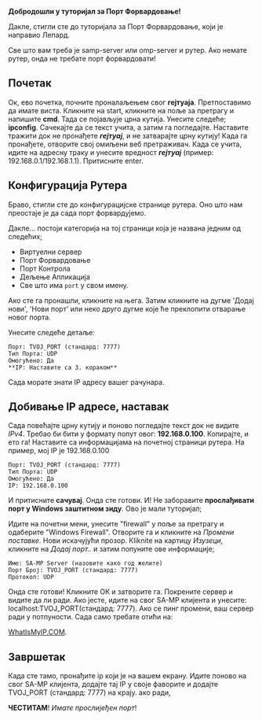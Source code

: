 **Добродошли у туторијал за Порт Форвардовање!**

Дакле, стигли сте до туторијала за Порт Форвардовање, који је направио Лепард.

Све што вам треба је samp-server или omp-server и рутер. Ако немате рутер, онда не требате порт форвардовати!

## Почетак

Ок, ево почетка, почните проналаљењем свог **гејтуаја**. Претпоставимо да имате виста. Кликните на start, кликните на поље за претрагу и напишите **cmd**. Тада се појављује црна кутија. Унесите следеће; **ipconfig**. Сачекајте да се текст учита, а затим га погледајте. Наставите тражити док не пронађете _**гејтуај**_, и не затварајте црну кутију! Када га пронађете, отворите свој омиљени веб претраживач. Када се учита, идите на адресну траку и унесите вредност _**гејтуај**_ (пример: 192.168.0.1/192.168.1.1). Притисните enter.

## Конфигурација Рутера

Браво, стигли сте до конфигурацијске странице рутера. Оно што нам преостаје је да сада порт форвардујемо.

Дакле... постоји категорија на тој страници која је названа једним од следећих;

- Виртуелни сервер
- Порт Форвардовање
- Порт Контрола
- Дељење Апликација
- Све што има `port` у свом имену.

Ако сте га пронашли, кликните на њега. Затим кликните на дугме 'Додај нови', 'Нови порт' или неко друго дугме које ће преклопити отварање новог порта.

Унесите следеће детаље:

```
Порт: TVOJ_PORT (стандард: 7777)
Тип Порта: UDP
Омогућено: Да
**IP: Наставите са 3. кораком**
```


Сада морате знати IP адресу вашег рачунара.

## Добивање IP адресе, наставак

Сада повећајте црну кутију и поново погледајте текст док не видите _IPv4_. Требао би бити у формату попут овог: **192.168.0.100**. Копирајте, и ето га! Наставите са информацијама на почетној страници рутера. На пример, мој IP је 192.168.0.100


```
Порт: TVOJ_PORT (стандард: 7777)
Тип Порта: UDP
Омогућено: Да
IP: 192.168.0.100
```

И притисните **сачувај**. Онда сте готови. И! Не заборавите **прослађивати порт у Windows заштитном зиду**. Ово је мали туторијал;

Идите на почетни мени, унесите "firewall" у поље за претрагу и одаберите "Windows Firewall". Отворите га и кликните на _Промени поставке_. Нови искачујући прозор. Кliknite на картицу _Изузеци_, кликните на _Додај порт.._ и затим попуните ове информације;


```
Име: SA-MP Server (назовите како год желите)
Порт Број: TVOJ_PORT (стандард: 7777)
Протокол: UDP
```

Онда сте готови! Кликните ОК и затворите га. Покрените сервер и видите да ли ради. Ако јесте, идите на свог SA-MP клијента и унесите: localhost:TVOJ_PORT(стандард: 7777). Ако се пинг промени, ваш сервер ради у потпуности. Сада само требате отићи на:

[WhatIsMyIP.COM](https://www.whatismyip.com).

## Завршетак

Када сте тамо, пронађите ip који је на вашем екрану. Идите поново на свог SA-MP клијента, додајте тај IP у своје фаворите и додајте TVOJ_PORT (стандард: 7777) на крају. ако ради,

**ЧЕСТИТАМ**! _Имате прослијеђен порт_!
